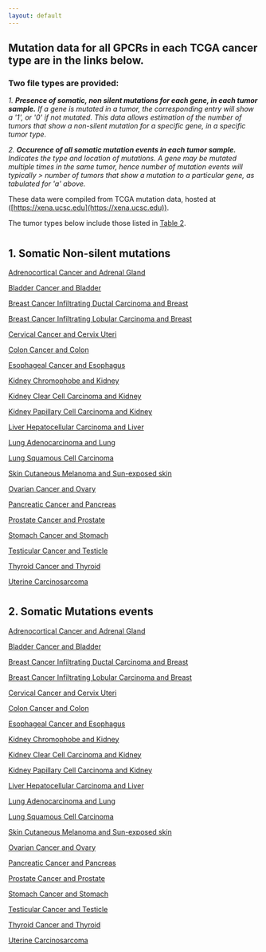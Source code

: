```yaml
---
layout: default
---
```


## Mutation data for all GPCRs in each TCGA cancer type are in the links below. 

### Two file types are provided:

*1. **Presence of somatic, non silent mutations for each gene, in each tumor sample.** If a gene is mutated in a tumor, the corresponding entry will show a '1', or '0' if not mutated. This data allows estimation of the number of tumors that show a non-silent mutation for a specific gene, in a specific tumor type.*

*2. **Occurence of all somatic mutation events in each tumor sample.** Indicates the type and location of mutations. A gene may be mutated multiple times in the same tumor, hence number of mutation events will typically > number of tumors that show a mutation to a particular gene, as tabulated for 'a' above.*

These data were compiled from TCGA mutation data, hosted at ([https://xena.ucsc.edu](https://xena.ucsc.edu)).

The tumor types below include those listed in [Table 2](https://insellab.github.io/Picture1.jpg).

   
#

   

## 1. Somatic Non-silent mutations


[Adrenocortical Cancer and Adrenal Gland](https://drive.google.com/open?id=0ByccgsfmD86PMUh1TjVPR2tuZjQ) 

[Bladder Cancer and Bladder](https://drive.google.com/open?id=0ByccgsfmD86PcFZZZUZBQS1HQlE) 

[Breast Cancer Infiltrating Ductal Carcinoma and Breast](https://drive.google.com/open?id=0ByccgsfmD86PZ1RvS1paRzBNRDg) 

[Breast Cancer Infiltrating Lobular Carcinoma and Breast](https://drive.google.com/open?id=0ByccgsfmD86PZmV1ekpiV3I1ZEU) 

[Cervical Cancer and Cervix Uteri](https://drive.google.com/open?id=0ByccgsfmD86PZ0JXS0NEdWxiMUk) 

[Colon Cancer and Colon](https://drive.google.com/open?id=0ByccgsfmD86PaWxMT1ZnNzQyaTQ) 

[Esophageal Cancer and Esophagus](https://drive.google.com/open?id=0ByccgsfmD86PV3dGd3RlMUN2M1E)

[Kidney Chromophobe and Kidney](https://drive.google.com/open?id=0ByccgsfmD86PMjY2SnFITEk4OVk)

[Kidney Clear Cell Carcinoma and Kidney](https://drive.google.com/open?id=0ByccgsfmD86PMENoNS1ONHJhR00)

[Kidney Papillary Cell Carcinoma and Kidney](https://drive.google.com/open?id=0ByccgsfmD86PRHZEZzJ3QWFwclE)

[Liver Hepatocellular Carcinoma and Liver](https://drive.google.com/open?id=0ByccgsfmD86POGFfZ1BCNEpiMEU)

[Lung Adenocarcinoma and Lung](https://drive.google.com/open?id=0ByccgsfmD86PUVVyTHRSMmhKSVU)

[Lung Squamous Cell Carcinoma](https://drive.google.com/open?id=0ByccgsfmD86PT2ZMb3VYYTZsaU0)

[Skin Cutaneous Melanoma and Sun-exposed skin](https://drive.google.com/open?id=0ByccgsfmD86PWUcwV21QXzRValk)

[Ovarian Cancer and Ovary](https://drive.google.com/open?id=0ByccgsfmD86PVS12b3FmVDA5blk)

[Pancreatic Cancer and Pancreas](https://drive.google.com/open?id=0ByccgsfmD86PYTBwM1czT1h4NG8)

[Prostate Cancer and Prostate](https://drive.google.com/open?id=0ByccgsfmD86PSlVQeTgzV1FJLTA)

[Stomach Cancer and Stomach](https://drive.google.com/open?id=0ByccgsfmD86PUGF0Wi12Mk02ajg)

[Testicular Cancer and Testicle](https://drive.google.com/open?id=0ByccgsfmD86PMHQzOURzbDhOSm8)

[Thyroid Cancer and Thyroid](https://drive.google.com/open?id=0ByccgsfmD86PN2J4Z0pmWkpSZnM)

[Uterine Carcinosarcoma](https://drive.google.com/open?id=0ByccgsfmD86PU3FFeENsUS1vMGM)


#

## 2. Somatic Mutations events

[Adrenocortical Cancer and Adrenal Gland](https://drive.google.com/open?id=0ByccgsfmD86PMUh1TjVPR2tuZjQ) 

[Bladder Cancer and Bladder](https://drive.google.com/open?id=0ByccgsfmD86PcFZZZUZBQS1HQlE) 

[Breast Cancer Infiltrating Ductal Carcinoma and Breast](https://drive.google.com/open?id=0ByccgsfmD86PZ1RvS1paRzBNRDg) 

[Breast Cancer Infiltrating Lobular Carcinoma and Breast](https://drive.google.com/open?id=0ByccgsfmD86PZmV1ekpiV3I1ZEU) 

[Cervical Cancer and Cervix Uteri](https://drive.google.com/open?id=0ByccgsfmD86PZ0JXS0NEdWxiMUk) 

[Colon Cancer and Colon](https://drive.google.com/open?id=0ByccgsfmD86PaWxMT1ZnNzQyaTQ) 

[Esophageal Cancer and Esophagus](https://drive.google.com/open?id=0ByccgsfmD86PV3dGd3RlMUN2M1E)

[Kidney Chromophobe and Kidney](https://drive.google.com/open?id=0ByccgsfmD86PMjY2SnFITEk4OVk)

[Kidney Clear Cell Carcinoma and Kidney](https://drive.google.com/open?id=0ByccgsfmD86PMENoNS1ONHJhR00)

[Kidney Papillary Cell Carcinoma and Kidney](https://drive.google.com/open?id=0ByccgsfmD86PRHZEZzJ3QWFwclE)

[Liver Hepatocellular Carcinoma and Liver](https://drive.google.com/open?id=0ByccgsfmD86POGFfZ1BCNEpiMEU)

[Lung Adenocarcinoma and Lung](https://drive.google.com/open?id=0ByccgsfmD86PUVVyTHRSMmhKSVU)

[Lung Squamous Cell Carcinoma](https://drive.google.com/open?id=0ByccgsfmD86PT2ZMb3VYYTZsaU0)

[Skin Cutaneous Melanoma and Sun-exposed skin](https://drive.google.com/open?id=0ByccgsfmD86PWUcwV21QXzRValk)

[Ovarian Cancer and Ovary](https://drive.google.com/open?id=0ByccgsfmD86PVS12b3FmVDA5blk)

[Pancreatic Cancer and Pancreas](https://drive.google.com/open?id=0ByccgsfmD86PYTBwM1czT1h4NG8)

[Prostate Cancer and Prostate](https://drive.google.com/open?id=0ByccgsfmD86PSlVQeTgzV1FJLTA)

[Stomach Cancer and Stomach](https://drive.google.com/open?id=0ByccgsfmD86PUGF0Wi12Mk02ajg)

[Testicular Cancer and Testicle](https://drive.google.com/open?id=0ByccgsfmD86PMHQzOURzbDhOSm8)

[Thyroid Cancer and Thyroid](https://drive.google.com/open?id=0ByccgsfmD86PN2J4Z0pmWkpSZnM)

[Uterine Carcinosarcoma](https://drive.google.com/open?id=0ByccgsfmD86PU3FFeENsUS1vMGM)

